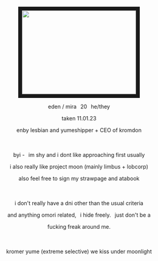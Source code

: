 <p align="center">
<img src="https://files.catbox.moe/bxunal.png" width="300" height="220" border="10"/>
<p align="center">
eden / mira⠀20⠀he/they
<p align="center">
taken 11.01.23
<p align="center">
enby lesbian and yumeshipper + CEO of kromdon
<br/><br/><br/>
<p align="center">
byi -⠀im shy and i dont like approaching first usually
<p align="center">
i also really like project moon (mainly limbus + lobcorp)
<p align="center">
also feel free to sign my strawpage and atabook
<br/><br/><br/>
<p align="center">
i don't really have a dni other than the usual criteria
<p align="center">
and anything omori related,⠀i hide freely.⠀just don't be a
<p align="center">
fucking freak around me.
<br/><br/><br/>
<p align="center">
kromer yume (extreme selective) we kiss under moonlight
